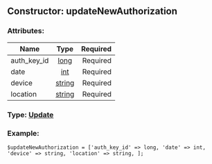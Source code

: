 ## Constructor: updateNewAuthorization  

### Attributes:

| Name     |    Type       | Required |
|----------|:-------------:|---------:|
|auth\_key\_id|[long](../types/long.md) | Required|
|date|[int](../types/int.md) | Required|
|device|[string](../types/string.md) | Required|
|location|[string](../types/string.md) | Required|


### Type: [Update](../types/Update.md)

### Example:


```
$updateNewAuthorization = ['auth_key_id' => long, 'date' => int, 'device' => string, 'location' => string, ];
```